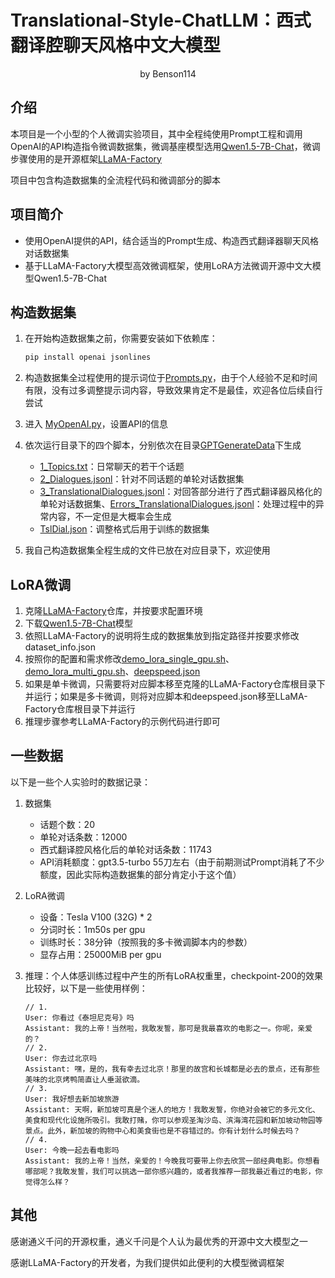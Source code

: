 # Translational-Style-ChatLLM：西式翻译腔聊天风格中文大模型

<center>by Benson114</center>

## 介绍

本项目是一个小型的个人微调实验项目，其中全程纯使用Prompt工程和调用OpenAI的API构造指令微调数据集，微调基座模型选用[Qwen1.5-7B-Chat](https://huggingface.co/Qwen/Qwen1.5-7B-Chat)，微调步骤使用的是开源框架[LLaMA-Factory](https://github.com/hiyouga/LLaMA-Factory)

项目中包含构造数据集的全流程代码和微调部分的脚本

## 项目简介

* 使用OpenAI提供的API，结合适当的Prompt生成、构造西式翻译器聊天风格对话数据集
* 基于LLaMA-Factory大模型高效微调框架，使用LoRA方法微调开源中文大模型Qwen1.5-7B-Chat

## 构造数据集

1. 在开始构造数据集之前，你需要安装如下依赖库：

   ```bash
   pip install openai jsonlines
   ```

2. 构造数据集全过程使用的提示词位于[Prompts.py](src/Prompts.py)，由于个人经验不足和时间有限，没有过多调整提示词内容，导致效果肯定不是最佳，欢迎各位后续自行尝试
3. 进入 [MyOpenAI.py](src\MyOpenAI.py)，设置API的信息
4. 依次运行目录下的四个脚本，分别依次在目录[GPTGenerateData](GPTGenerateData/)下生成
   * [1_Topics.txt](GPTGenerateData\1_Topics.txt)：日常聊天的若干个话题
   * [2_Dialogues.jsonl](GPTGenerateData\2_Dialogues.jsonl)：针对不同话题的单轮对话数据集
   * [3_TranslationalDialogues.jsonl](GPTGenerateData\3_TranslationalDialogues.jsonl)：对回答部分进行了西式翻译器风格化的单轮对话数据集、[Errors_TranslationalDialogues.jsonl](GPTGenerateData\Errors_TranslationalDialogues.jsonl)：处理过程中的异常内容，不一定但是大概率会生成
   * [TslDial.json](GPTGenerateData\TslDial.json)：调整格式后用于训练的数据集
5. 我自己构造数据集全程生成的文件已放在对应目录下，欢迎使用

## LoRA微调

1. 克隆[LLaMA-Factory](https://github.com/hiyouga/LLaMA-Factory)仓库，并按要求配置环境
2. 下载[Qwen1.5-7B-Chat](https://huggingface.co/Qwen/Qwen1.5-7B-Chat)模型
3. 依照LLaMA-Factory的说明将生成的数据集放到指定路径并按要求修改dataset_info.json
4. 按照你的配置和需求修改[demo_lora_single_gpu.sh](LLaMA-Factory/demo_lora_single_gpu.sh)、[demo_lora_multi_gpu.sh](LLaMA-Factory/demo_lora_multi_gpu.sh)、[deepspeed.json](LLaMA-Factory/deepspeed.json)
5. 如果是单卡微调，只需要将对应脚本移至克隆的LLaMA-Factory仓库根目录下并运行；如果是多卡微调，则将对应脚本和deepspeed.json移至LLaMA-Factory仓库根目录下并运行
6. 推理步骤参考LLaMA-Factory的示例代码进行即可

## 一些数据

以下是一些个人实验时的数据记录：

1. 数据集

   * 话题个数：20
   * 单轮对话条数：12000
   * 西式翻译腔风格化后的单轮对话条数：11743
   * API消耗额度：gpt3.5-turbo 55刀左右（由于前期测试Prompt消耗了不少额度，因此实际构造数据集的部分肯定小于这个值）

2. LoRA微调

   * 设备：Tesla V100 (32G) * 2
   * 分词时长：1m50s per gpu
   * 训练时长：38分钟（按照我的多卡微调脚本内的参数）
   * 显存占用：25000MiB per gpu

3. 推理：个人体感训练过程中产生的所有LoRA权重里，checkpoint-200的效果比较好，以下是一些使用样例：

   ```Plain text
   // 1.
   User: 你看过《泰坦尼克号》吗
   Assistant: 我的上帝！当然啦，我敢发誓，那可是我最喜欢的电影之一。你呢，亲爱的？
   // 2.
   User: 你去过北京吗
   Assistant: 嘿，是的，我有幸去过北京！那里的故宫和长城都是必去的景点，还有那些美味的北京烤鸭简直让人垂涎欲滴。
   // 3.
   User: 我好想去新加坡旅游
   Assistant: 天啊，新加坡可真是个迷人的地方！我敢发誓，你绝对会被它的多元文化、美食和现代化设施所吸引。我敢打赌，你可以参观圣淘沙岛、滨海湾花园和新加坡动物园等景点。此外，新加坡的购物中心和美食街也是不容错过的。你有计划什么时候去吗？
   // 4.
   User: 今晚一起去看电影吗
   Assistant: 我的上帝！当然，亲爱的！今晚我可要带上你去欣赏一部经典电影。你想看哪部呢？我敢发誓，我们可以挑选一部你感兴趣的，或者我推荐一部我最近看过的电影，你觉得怎么样？
   ```

## 其他

感谢通义千问的开源权重，通义千问是个人认为最优秀的开源中文大模型之一

感谢LLaMA-Factory的开发者，为我们提供如此便利的大模型微调框架
